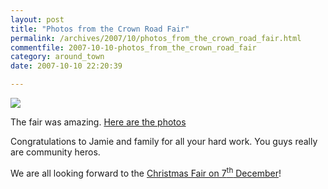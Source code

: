 ```yaml
---
layout: post
title: "Photos from the Crown Road Fair"
permalink: /archives/2007/10/photos_from_the_crown_road_fair.html
commentfile: 2007-10-10-photos_from_the_crown_road_fair
category: around_town
date: 2007-10-10 22:20:39

---
```


<img src="/assets/images/2007/20070929CrownRoadFair.jpg" class="photo right" />

The fair was amazing. [Here are the photos](http://picasaweb.google.com/StMargaretsCommunityWebsite/20070929CrownRoadFair)

Congratulations to Jamie and family for all your hard work. You guys really are community heros.

We are all looking forward to the [Christmas Fair on 7<sup>th</sup> December](https://stmargarets.london/event/fair/200705141700)!
